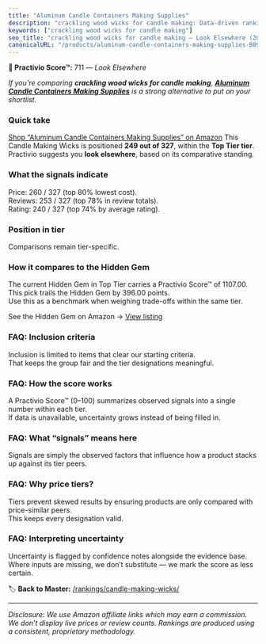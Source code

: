```yaml
---
title: "Aluminum Candle Containers Making Supplies"
description: "crackling wood wicks for candle making: Data-driven ranking using the Practivio Score™. Positioned by quality, value, demand, findability, momentum."
keywords: ["crackling wood wicks for candle making"]
seo_title: "crackling wood wicks for candle making — Look Elsewhere (2025)"
canonicalURL: "/products/aluminum-candle-containers-making-supplies-B09KGWJTTR/"
---
```


**🚫 Practivio Score™:** 711 — _Look Elsewhere_


*If you're comparing **crackling wood wicks for candle making**, **[Aluminum Candle Containers Making Supplies](https://www.amazon.com/dp/B09KGWJTTR?tag=practivio-20)** is a strong alternative to put on your shortlist.*
### Quick take
[Shop “Aluminum Candle Containers Making Supplies” on Amazon](https://www.amazon.com/dp/B09KGWJTTR?tag=practivio-20)
This Candle Making Wicks is positioned **249 out of 327**, within the **Top Tier tier**.  
Practivio suggests you **look elsewhere**, based on its comparative standing.

### What the signals indicate
Price: 260 / 327 (top 80% lowest cost).  
Reviews: 253 / 327 (top 78% in review totals).  
Rating: 240 / 327 (top 74% by average rating).  

### Position in tier
Comparisons remain tier-specific.

### How it compares to the Hidden Gem
The current Hidden Gem in Top Tier carries a Practivio Score™ of 1107.00.  
This pick trails the Hidden Gem by 396.00 points.  
Use this as a benchmark when weighing trade-offs within the same tier.  

See the Hidden Gem on Amazon → [View listing](https://www.amazon.com/dp/B0BFFY23VX?tag=practivio-20)

### FAQ: Inclusion criteria
Inclusion is limited to items that clear our starting criteria.  
That keeps the group fair and the tier designations meaningful.

### FAQ: How the score works
A Practivio Score™ (0–100) summarizes observed signals into a single number within each tier.  
If data is unavailable, uncertainty grows instead of being filled in.

### FAQ: What “signals” means here
Signals are simply the observed factors that influence how a product stacks up against its tier peers.

### FAQ: Why price tiers?
Tiers prevent skewed results by ensuring products are only compared with price-similar peers.  
This keeps every designation valid.

### FAQ: Interpreting uncertainty
Uncertainty is flagged by confidence notes alongside the evidence base.  
Where inputs are missing, we don’t substitute — we mark the score as less certain.


🏷️ **Back to Master:** [/rankings/candle-making-wicks/](/rankings/candle-making-wicks/)

---
_Disclosure: We use Amazon affiliate links which may earn a commission. We don’t display live prices or review counts. Rankings are produced using a consistent, proprietary methodology._
